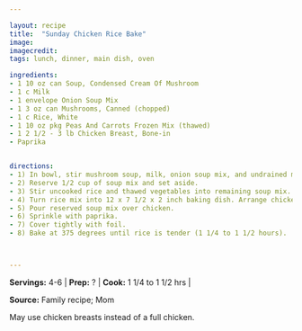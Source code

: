 ```yaml
---

layout: recipe
title:  "Sunday Chicken Rice Bake"
image: 
imagecredit: 
tags: lunch, dinner, main dish, oven

ingredients:
- 1 10 oz can Soup, Condensed Cream Of Mushroom
- 1 c Milk
- 1 envelope Onion Soup Mix
- 1 3 oz can Mushrooms, Canned (chopped)
- 1 c Rice, White
- 1 10 oz pkg Peas And Carrots Frozen Mix (thawed)
- 1 2 1/2 - 3 lb Chicken Breast, Bone-in
- Paprika


directions:
- 1) In bowl, stir mushroom soup, milk, onion soup mix, and undrained mushrooms.
- 2) Reserve 1/2 cup of soup mix and set aside.
- 3) Stir uncooked rice and thawed vegetables into remaining soup mix.
- 4) Turn rice mix into 12 x 7 1/2 x 2 inch baking dish. Arrange chicken on top.
- 5) Pour reserved soup mix over chicken.
- 6) Sprinkle with paprika.
- 7) Cover tightly with foil.
- 8) Bake at 375 degrees until rice is tender (1 1/4 to 1 1/2 hours).



---
```


**Servings:** 4-6 | **Prep:** ? | **Cook:** 1 1/4 to 1 1/2 hrs | 

**Source:** Family recipe; Mom

May use chicken breasts instead of a full chicken.